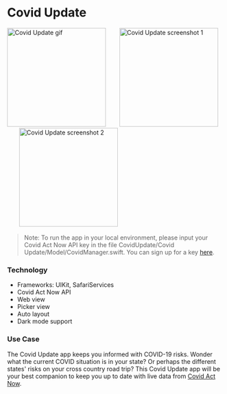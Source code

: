 # Covid Update

<p align="left">
<img src="https://user-images.githubusercontent.com/16713739/140449058-d59b640e-908e-4dff-a3a2-6d6d354201f1.gif" width="230"  title="Covid Update gif">  
&nbsp;&nbsp;&nbsp;&nbsp;&nbsp;&nbsp;
<img src="https://user-images.githubusercontent.com/16713739/140449329-49ef49e5-7ace-4401-8582-1a7cc592e102.png" width="230"  title="Covid Update screenshot 1">  
&nbsp;&nbsp;&nbsp;&nbsp;&nbsp;&nbsp;
<img src="https://user-images.githubusercontent.com/16713739/140449386-9581c1f8-1319-4fd2-8164-91c00448e59b.png" width="230"  title="Covid Update screenshot 2">  
</p>

>Note: To run the app in your local environment, please input your Covid Act Now API key in the file CovidUpdate/Covid Update/Model/CovidManager.swift. You can sign up for a key [here](https://apidocs.covidactnow.org/#register).

### Technology
* Frameworks: UIKit, SafariServices
* Covid Act Now API
* Web view
* Picker view
* Auto layout
* Dark mode support

### Use Case
The Covid Update app keeps you informed with COVID-19 risks. Wonder what the current COVID situation is in your state? Or perhaps the different states' risks on your cross country road trip? This Covid Update app will be your best companion to keep you up to date with live data from [Covid Act Now](https://covidactnow.org/).
